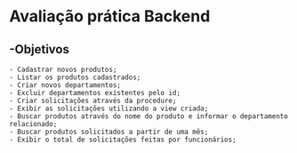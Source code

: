 # Avaliação prática Backend

-Objetivos
---------
    - Cadastrar novos produtos;
    - Listar os produtos cadastrados;
    - Criar novos departamentos;
    - Excluir departamentos existentes pelo id;
    - Criar solicitações através da procedure;
    - Exibir as solicitações utilizando a view criada;
    - Buscar produtos através do nome do produto e informar o departamento relacionado;
    - Buscar produtos solicitados a partir de uma mês;
    - Exibir o total de solicitações feitas por funcionários;
